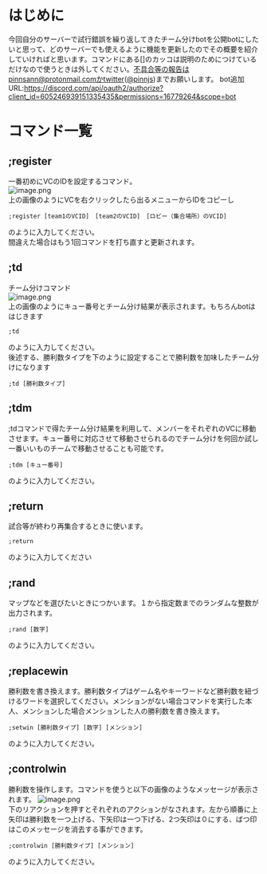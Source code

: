 # はじめに
今回自分のサーバーで試行錯誤を繰り返してきたチーム分けbotを公開botにしたいと思って、どのサーバーでも使えるように機能を更新したのでその概要を紹介していければと思います。コマンドにある[]のカッコは説明のためにつけているだけなので使うときは外してください。不具合等の報告はpinnsann@protonmail.comかtwitter([@pinnjs](https://twitter.com/pinnjs))までお願いします。
bot追加URL:https://discord.com/api/oauth2/authorize?client_id=605246939151335435&permissions=16779264&scope=bot
# コマンド一覧
## ;register
一番初めにVCのIDを設定するコマンド。<br>
![image.png](https://github.com/pinnsann/team_division_discord_bot/blob/main/td%20image/register.png?raw=true)<br>
上の画像のようにVCを右クリックしたら出るメニューからIDをコピーし<br>
```
;register [team1のVCID]　[team2のVCID]　[ロビー（集合場所）のVCID]
```
のように入力してください。<br>
間違えた場合はもう1回コマンドを打ち直すと更新されます。<br>
## ;td
チーム分けコマンド<br>
![image.png](https://github.com/pinnsann/team_division_discord_bot/blob/main/td%20image/td.png?raw=true)<br>
上の画像のようにキュー番号とチーム分け結果が表示されます。もちろんbotははじきます<br>
```
;td 
```
のように入力してください。<br>
後述する、勝利数タイプを下のように設定することで勝利数を加味したチーム分けになります
```
;td [勝利数タイプ]
```
## ;tdm
;tdコマンドで得たチーム分け結果を利用して、メンバーをそれぞれのVCに移動させます。キュー番号に対応させて移動させられるのでチーム分けを何回か試し一番いいものチームで移動させることも可能です。
```
;tdm [キュー番号]
```
のように入力してください。

## ;return
試合等が終わり再集合するときに使います。
```
;return
```
のように入力してください

## ;rand
マップなどを選びたいときにつかいます。１から指定数までのランダムな整数が出力されます。
```
;rand [数字]
```
のように入力してください。

## ;replacewin
勝利数を書き換えます。勝利数タイプはゲーム名やキーワードなど勝利数を紐づけるワードを選択してください。メンションがない場合コマンドを実行した本人、メンションした場合メンションした人の勝利数を書き換えます。
```
;setwin [勝利数タイプ] [数字] [メンション]
```
のように入力してください。
## ;controlwin
勝利数を操作します。コマンドを使うと以下の画像のようなメッセージが表示されます。
![image.png](https://github.com/pinnsann/team_division_discord_bot/blob/main/td%20image/controlwin.png?raw=true)<br>
下のリアクションを押すとそれぞれのアクションがなされます。左から順番に上矢印は勝利数を一つ上げる、下矢印は一つ下げる、2つ矢印は０にする、ばつ印はこのメッセージを消去する事ができます。
```
;controlwin [勝利数タイプ] [メンション]
```
のように入力してください。
